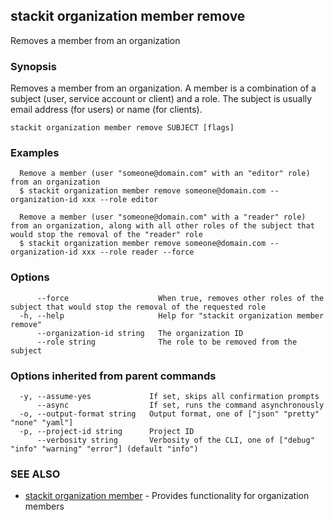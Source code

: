 ## stackit organization member remove

Removes a member from an organization

### Synopsis

Removes a member from an organization.
A member is a combination of a subject (user, service account or client) and a role.
The subject is usually email address (for users) or name (for clients).

```
stackit organization member remove SUBJECT [flags]
```

### Examples

```
  Remove a member (user "someone@domain.com" with an "editor" role) from an organization
  $ stackit organization member remove someone@domain.com --organization-id xxx --role editor

  Remove a member (user "someone@domain.com" with a "reader" role) from an organization, along with all other roles of the subject that would stop the removal of the "reader" role
  $ stackit organization member remove someone@domain.com --organization-id xxx --role reader --force
```

### Options

```
      --force                    When true, removes other roles of the subject that would stop the removal of the requested role
  -h, --help                     Help for "stackit organization member remove"
      --organization-id string   The organization ID
      --role string              The role to be removed from the subject
```

### Options inherited from parent commands

```
  -y, --assume-yes             If set, skips all confirmation prompts
      --async                  If set, runs the command asynchronously
  -o, --output-format string   Output format, one of ["json" "pretty" "none" "yaml"]
  -p, --project-id string      Project ID
      --verbosity string       Verbosity of the CLI, one of ["debug" "info" "warning" "error"] (default "info")
```

### SEE ALSO

* [stackit organization member](./stackit_organization_member.md)	 - Provides functionality for organization members

